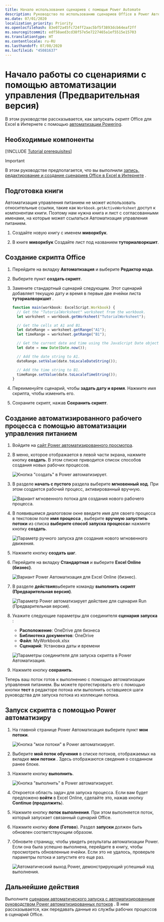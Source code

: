 ```yaml
---
title: Начало использования сценариев с помощью Power Automate
description: Руководство по использованию сценариев Office в Power Автоматизация через триггер, выполняемый вручную.
ms.date: 07/01/2020
localization_priority: Priority
ms.openlocfilehash: 83e072a45fc724ff2aac5bf5f3893dcb64eaf2ff
ms.sourcegitcommit: edf58aed3cd38f57e5e7227465a1ef5515e15703
ms.translationtype: HT
ms.contentlocale: ru-RU
ms.lasthandoff: 07/08/2020
ms.locfileid: "45081637"
---
```

# <a name="start-using-scripts-with-power-automate-preview"></a>Начало работы со сценариями с помощью автоматизации управления (Предварительная версия)

В этом руководстве рассказывается, как запускать скрипт Office для Excel в Интернете с помощью [автоматизации Powering](https://flow.microsoft.com).

## <a name="prerequisites"></a>Необходимые компоненты

[!INCLUDE [Tutorial prerequisites](../includes/tutorial-prerequisites.md)]

> [!IMPORTANT]
> В этом руководстве предполагается, что вы выполнили [запись, редактирование и создание сценариев Office в Excel в Интернете](excel-tutorial.md) .

## <a name="prepare-the-workbook"></a>Подготовка книги

Автоматизация управления питанием не может использовать относительные ссылки, такие как `Workbook.getActiveWorksheet` доступ к компонентам книги. Поэтому нам нужна книга и лист с согласованными именами, на которые может ссылаться Автоматизация управления питанием.

1. Создайте новую книгу с именем **миворкбук**.

2. В книге **миворкбук** Создайте лист под названием **туториалворкшит**.

## <a name="create-an-office-script"></a>Создание скрипта Office

1. Перейдите на вкладку **Автоматизация** и выберите **Редактор кода**.

2. Выберите пункт **создать скрипт**.

3. Замените стандартный сценарий следующим. Этот сценарий добавляет текущую дату и время в первые две ячейки листа **туториалворкшит** .

    ```TypeScript
    function main(workbook: ExcelScript.Workbook) {
      // Get the "TutorialWorksheet" worksheet from the workbook.
      let worksheet = workbook.getWorksheet("TutorialWorksheet");

      // Get the cells at A1 and B1.
      let dateRange = worksheet.getRange("A1");
      let timeRange = worksheet.getRange("B1");

      // Get the current date and time using the JavaScript Date object.
      let date = new Date(Date.now());

      // Add the date string to A1.
      dateRange.setValue(date.toLocaleDateString());

      // Add the time string to B1.
      timeRange.setValue(date.toLocaleTimeString());
    }
    ```

4. Переименуйте сценарий, чтобы **задать дату и время**. Нажмите имя скрипта, чтобы изменить его.

5. Сохраните скрипт, нажав **Сохранить скрипт**.

## <a name="create-an-automated-workflow-with-power-automate"></a>Создание автоматизированного рабочего процесса с помощью автоматизации управления питанием

1. Войдите на [сайт Power автоматизированного просмотра](https://flow.microsoft.com).

2. В меню, которое отображается в левой части экрана, нажмите кнопку **создать**. В этом списке приводится список способов создания новых рабочих процессов.

    ![Кнопка "создать" в Power автоматизирует.](../images/power-automate-tutorial-1.png)

3. В разделе **начать с пустого** раздела выберите **мгновенный ход**. При этом создается рабочий процесс, активированный вручную.

    ![Вариант мгновенного потока для создания нового рабочего процесса.](../images/power-automate-tutorial-2.png)

4. В появившемся диалоговом окне введите имя для своего процесса в текстовом поле **имя процесса** , выберите **вручную запустить потоки** из списка **выберите способ запуска процесса**и нажмите кнопку **создать**.

    ![Параметр ручного запуска для создания нового мгновенного движения.](../images/power-automate-tutorial-3.png)

5. Нажмите кнопку **создать шаг**.

6. Перейдите на вкладку **Стандартная** и выберите **Excel Online (бизнес)**.

    ![Вариант Power Автоматизация для Excel Online (бизнес).](../images/power-automate-tutorial-4.png)

7. В разделе **действия**выберите команду **выполнить скрипт (Предварительная версия)**.

    ![Параметр Power автоматизирует действие для сценария Run (Предварительная версия).](../images/power-automate-tutorial-5.png)

8. Укажите следующие параметры для соединителя **сценария запуска** :

    - **Расположение**: OneDrive для бизнеса
    - **Библиотека документов**: OneDrive
    - **Файл**: MyWorkbook.xlsx
    - **Сценарий**: Установка даты и времени

    ![Параметры соединителя для запуска скрипта в Power Автоматизация.](../images/power-automate-tutorial-6.png)

9. Нажмите кнопку **сохранить**.

Теперь ваш поток готов к выполнению с помощью автоматизации управления питанием. Вы можете протестировать его с помощью кнопки **тест** в редакторе потока или выполнить оставшиеся шаги руководства для запуска потока из коллекции потока.

## <a name="run-the-script-through-power-automate"></a>Запуск скрипта с помощью Power автоматизиру

1. На главной странице Power Автоматизация выберите пункт **мои потоки**.

    ![Кнопка "мои потоки" в Power автоматизирует.](../images/power-automate-tutorial-7.png)

2. Выберите **мой поток обучения** в списке потоков, отображаемых на вкладке **мои потоки** . Здесь отображаются сведения о созданном ранее блоке.

3. Нажмите кнопку **выполнить**.

    ![Кнопка "выполнить" в Power автоматизирует.](../images/power-automate-tutorial-8.png)

4. Откроется область задач для запуска процесса. Если вам будет предложено **войти** в Excel Online, сделайте это, нажав кнопку **Continue (продолжить**).

5. Нажмите кнопку **поток выполнения**. При этом выполняется поток, который запускает связанный сценарий Office.

6. Нажмите кнопку **done (Готово**). Раздел **запуски** должен быть обновлен соответствующим образом.

7. Обновите страницу, чтобы увидеть результаты автоматизации Power. Если она была успешно выполнена, перейдите в книгу, чтобы просмотреть обновленные ячейки. Если это не удалось, проверьте параметры потока и запустите его еще раз.

    ![Автоматический выход Power, демонстрирующий успешный ход выполнения.](../images/power-automate-tutorial-9.png)

## <a name="next-steps"></a>Дальнейшие действия

Выполните [сценарии автоматического запуска с автоматизированным руководством Power автоматизированных потоков](excel-power-automate-trigger.md) . В нем рассказывается, как передавать данные из службы рабочих процессов в сценарий Office.
